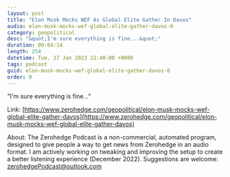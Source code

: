 ```yaml
---
layout: post
title: "Elon Musk Mocks WEF As Global Elite Gather In Davos"
audio: elon-musk-mocks-wef-global-elite-gather-davos-0
category: geopolitical
desc: "&quot;I'm sure everything is fine...&quot;"
duration: 00:04:14
length: 254
datetime: Tue, 17 Jan 2023 22:40:00 +0000
tags: podcast
guid: elon-musk-mocks-wef-global-elite-gather-davos-0
order: 0
---
```

&quot;I'm sure everything is fine...&quot;

Link: [https://www.zerohedge.com/geopolitical/elon-musk-mocks-wef-global-elite-gather-davos](https://www.zerohedge.com/geopolitical/elon-musk-mocks-wef-global-elite-gather-davos)

About: The Zerohedge Podcast is a non-commercial, automated program, designed to give people a way to get news from Zerohedge in an audio format.  I am actively working on tweaking and improving the setup to create a better listening experience (December 2022).  Suggestions are welcome: [zerohedgePodcast@outlook.com](mailto:zerohedgePodcast@outlook.com)